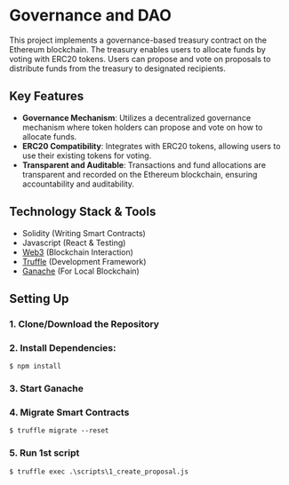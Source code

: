 # Governance and DAO

This project implements a governance-based treasury contract on the Ethereum blockchain. The treasury enables users to allocate funds by voting with ERC20 tokens. Users can propose and vote on proposals to distribute funds from the treasury to designated recipients.

## Key Features
- **Governance Mechanism**: Utilizes a decentralized governance mechanism where token holders can propose and vote on how to allocate funds.
- **ERC20 Compatibility**: Integrates with ERC20 tokens, allowing users to use their existing tokens for voting.
- **Transparent and Auditable**: Transactions and fund allocations are transparent and recorded on the Ethereum blockchain, ensuring accountability and auditability.

## Technology Stack & Tools

- Solidity (Writing Smart Contracts)
- Javascript (React & Testing)
- [Web3](https://web3js.readthedocs.io/en/v1.5.2/) (Blockchain Interaction)
- [Truffle](https://www.trufflesuite.com/docs/truffle/overview) (Development Framework)
- [Ganache](https://www.trufflesuite.com/ganache) (For Local Blockchain)

## Setting Up
### 1. Clone/Download the Repository

### 2. Install Dependencies:
`$ npm install`

### 3. Start Ganache

### 4. Migrate Smart Contracts
`$ truffle migrate --reset`

### 5. Run 1st script
`$ truffle exec .\scripts\1_create_proposal.js`
